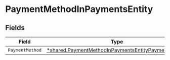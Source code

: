 # PaymentMethodInPaymentsEntity


## Fields

| Field                                                                                                                   | Type                                                                                                                    | Required                                                                                                                | Description                                                                                                             |
| ----------------------------------------------------------------------------------------------------------------------- | ----------------------------------------------------------------------------------------------------------------------- | ----------------------------------------------------------------------------------------------------------------------- | ----------------------------------------------------------------------------------------------------------------------- |
| `PaymentMethod`                                                                                                         | [*shared.PaymentMethodInPaymentsEntityPaymentMethod](../../models/shared/paymentmethodinpaymentsentitypaymentmethod.md) | :heavy_minus_sign:                                                                                                      | N/A                                                                                                                     |